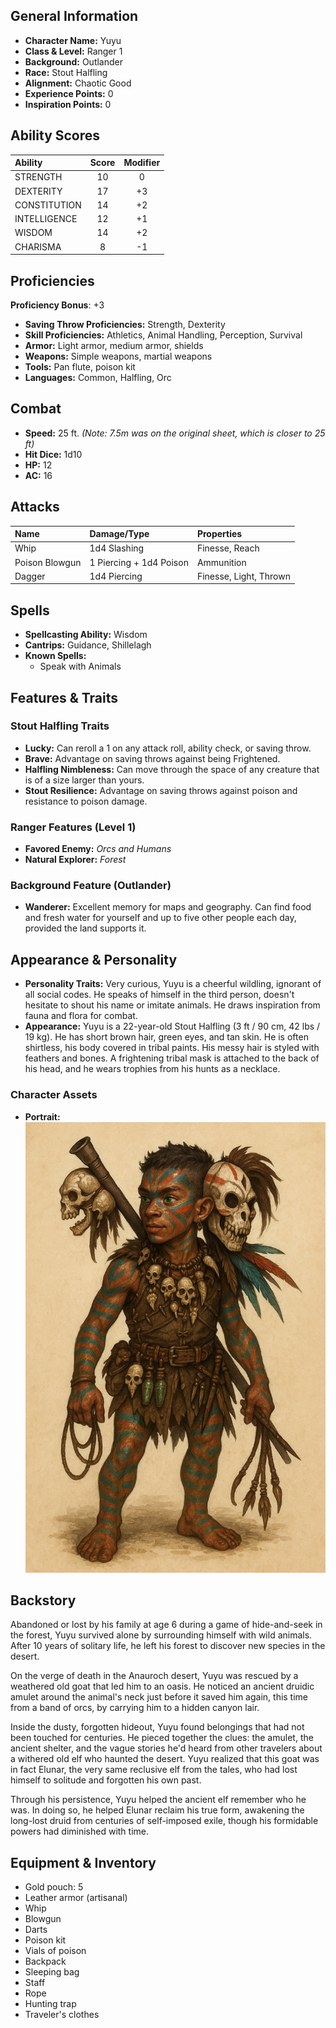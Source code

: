 ## General Information

- **Character Name:** Yuyu
- **Class & Level:** Ranger 1
- **Background:** Outlander
- **Race:** Stout Halfling
- **Alignment:** Chaotic Good
- **Experience Points:** 0
- **Inspiration Points:** 0


## Ability Scores

| Ability      | Score | Modifier |
| :----------- | :---: | :------: |
| STRENGTH     |  10   |    0     |
| DEXTERITY    |  17   |    +3    |
| CONSTITUTION |  14   |    +2    |
| INTELLIGENCE |  12   |    +1    |
| WISDOM       |  14   |    +2    |
| CHARISMA     |   8   |    -1    |

## Proficiencies

**Proficiency Bonus**: +3

- **Saving Throw Proficiencies:** Strength, Dexterity
- **Skill Proficiencies:** Athletics, Animal Handling, Perception, Survival
- **Armor:** Light armor, medium armor, shields
- **Weapons:** Simple weapons, martial weapons
- **Tools:** Pan flute, poison kit
- **Languages:** Common, Halfling, Orc

## Combat
- **Speed:** 25 ft. *(Note: 7.5m was on the original sheet, which is closer to 25 ft)*
- **Hit Dice:** 1d10
- **HP:** 12
- **AC:** 16

## Attacks
| Name           | Damage/Type             | Properties             |
| :------------- | :---------------------- | :--------------------- |
| Whip           | 1d4 Slashing            | Finesse, Reach         |
| Poison Blowgun | 1 Piercing + 1d4 Poison | Ammunition             |
| Dagger         | 1d4 Piercing            | Finesse, Light, Thrown |

## Spells

- **Spellcasting Ability:** Wisdom
- **Cantrips:** Guidance, Shillelagh
- **Known Spells:**
    - Speak with Animals

## Features & Traits

### Stout Halfling Traits
- **Lucky:** Can reroll a 1 on any attack roll, ability check, or saving throw.
- **Brave:** Advantage on saving throws against being Frightened.
- **Halfling Nimbleness:** Can move through the space of any creature that is of a size larger than yours.
- **Stout Resilience:** Advantage on saving throws against poison and resistance to poison damage.

### Ranger Features (Level 1)
- **Favored Enemy:** *Orcs and Humans*
- **Natural Explorer:** *Forest*

### Background Feature (Outlander)
- **Wanderer:** Excellent memory for maps and geography. Can find food and fresh water for yourself and up to five other people each day, provided the land supports it.

## Appearance & Personality

- **Personality Traits:** Very curious, Yuyu is a cheerful wildling, ignorant of all social codes. He speaks of himself in the third person, doesn't hesitate to shout his name or imitate animals. He draws inspiration from fauna and flora for combat.
- **Appearance:** Yuyu is a 22-year-old Stout Halfling (3 ft / 90 cm, 42 lbs / 19 kg). He has short brown hair, green eyes, and tan skin. He is often shirtless, his body covered in tribal paints. His messy hair is styled with feathers and bones. A frightening tribal mask is attached to the back of his head, and he wears trophies from his hunts as a necklace.

### Character Assets
- **Portrait:** ![Yuyu](../Assets/Yuyu.png)

## Backstory
Abandoned or lost by his family at age 6 during a game of hide-and-seek in the forest, Yuyu survived alone by surrounding himself with wild animals. After 10 years of solitary life, he left his forest to discover new species in the desert.

On the verge of death in the Anauroch desert, Yuyu was rescued by a weathered old goat that led him to an oasis. He noticed an ancient druidic amulet around the animal's neck just before it saved him again, this time from a band of orcs, by carrying him to a hidden canyon lair.

Inside the dusty, forgotten hideout, Yuyu found belongings that had not been touched for centuries. He pieced together the clues: the amulet, the ancient shelter, and the vague stories he'd heard from other travelers about a withered old elf who haunted the desert. Yuyu realized that this goat was in fact Elunar, the very same reclusive elf from the tales, who had lost himself to solitude and forgotten his own past.

Through his persistence, Yuyu helped the ancient elf remember who he was. In doing so, he helped Elunar reclaim his true form, awakening the long-lost druid from centuries of self-imposed exile, though his formidable powers had diminished with time.

## Equipment & Inventory
- Gold pouch: 5
- Leather armor (artisanal)
- Whip
- Blowgun
- Darts
- Poison kit
- Vials of poison
- Backpack
- Sleeping bag
- Staff
- Rope
- Hunting trap
- Traveler's clothes

